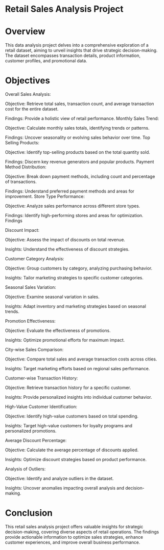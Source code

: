 # Retail Sales Analysis Project
# Overview
This data analysis project delves into a comprehensive exploration of a retail dataset, aiming to unveil insights that drive strategic decision-making. The dataset encompasses transaction details, product information, customer profiles, and promotional data.

# Objectives
Overall Sales Analysis:

Objective: Retrieve total sales, transaction count, and average transaction cost for the entire dataset.

Findings: Provide a holistic view of retail performance.
Monthly Sales Trend:

Objective: Calculate monthly sales totals, identifying trends or patterns.

Findings: Uncover seasonality or evolving sales behavior over time.
Top Selling Products:

Objective: Identify top-selling products based on the total quantity sold.

Findings: Discern key revenue generators and popular products.
Payment Method Distribution:

Objective: Break down payment methods, including count and percentage of transactions.

Findings: Understand preferred payment methods and areas for improvement.
Store Type Performance:

Objective: Analyze sales performance across different store types.

Findings: Identify high-performing stores and areas for optimization.
Findings

Discount Impact:

Objective: Assess the impact of discounts on total revenue.

Insights: Understand the effectiveness of discount strategies.

Customer Category Analysis:

Objective: Group customers by category, analyzing purchasing behavior.

Insights: Tailor marketing strategies to specific customer categories.

Seasonal Sales Variation:

Objective: Examine seasonal variation in sales.

Insights: Adapt inventory and marketing strategies based on seasonal trends.

Promotion Effectiveness:

Objective: Evaluate the effectiveness of promotions.

Insights: Optimize promotional efforts for maximum impact.

City-wise Sales Comparison:

Objective: Compare total sales and average transaction costs across cities.

Insights: Target marketing efforts based on regional sales performance.

Customer-wise Transaction History:

Objective: Retrieve transaction history for a specific customer.

Insights: Provide personalized insights into individual customer behavior.

High-Value Customer Identification:

Objective: Identify high-value customers based on total spending.

Insights: Target high-value customers for loyalty programs and personalized promotions.

Average Discount Percentage:

Objective: Calculate the average percentage of discounts applied.

Insights: Optimize discount strategies based on product performance.

Analysis of Outliers:

Objective: Identify and analyze outliers in the dataset.

Insights: Uncover anomalies impacting overall analysis and decision-making.

# Conclusion
This retail sales analysis project offers valuable insights for strategic decision-making, covering diverse aspects of retail operations. The findings provide actionable information to optimize sales strategies, enhance customer experiences, and improve overall business performance.
